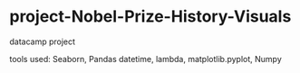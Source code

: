 # project-Nobel-Prize-History-Visuals
datacamp project

tools used: Seaborn, Pandas datetime, lambda,  matplotlib.pyplot, Numpy
